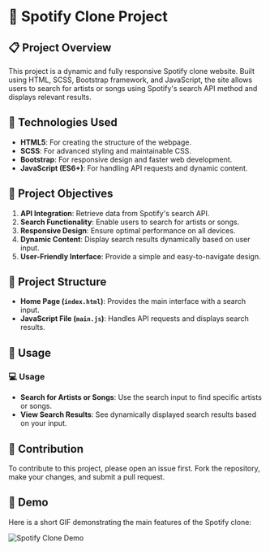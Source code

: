 # 🎵 Spotify Clone Project

## 📋 **Project Overview**
This project is a dynamic and fully responsive Spotify clone website. Built using HTML, SCSS, Bootstrap framework, and JavaScript, the site allows users to search for artists or songs using Spotify's search API method and displays relevant results.

## 🔧 **Technologies Used**
- **HTML5**: For creating the structure of the webpage.
- **SCSS**: For advanced styling and maintainable CSS.
- **Bootstrap**: For responsive design and faster web development.
- **JavaScript (ES6+)**: For handling API requests and dynamic content.

## 🎯 **Project Objectives**
1. **API Integration**: Retrieve data from Spotify's search API.
2. **Search Functionality**: Enable users to search for artists or songs.
3. **Responsive Design**: Ensure optimal performance on all devices.
4. **Dynamic Content**: Display search results dynamically based on user input.
5. **User-Friendly Interface**: Provide a simple and easy-to-navigate design.

## 📂 **Project Structure**
- **Home Page (`index.html`)**: Provides the main interface with a search input.
- **JavaScript File (`main.js`)**: Handles API requests and displays search results.

## 🚀 **Usage**


### 💻 **Usage**
- **Search for Artists or Songs**: Use the search input to find specific artists or songs.
- **View Search Results**: See dynamically displayed search results based on your input.

## 🤝 **Contribution**
To contribute to this project, please open an issue first. Fork the repository, make your changes, and submit a pull request.

## 🎥 **Demo**
Here is a short GIF demonstrating the main features of the Spotify clone:

![Spotify Clone Demo](ekranKaydi.gif)

